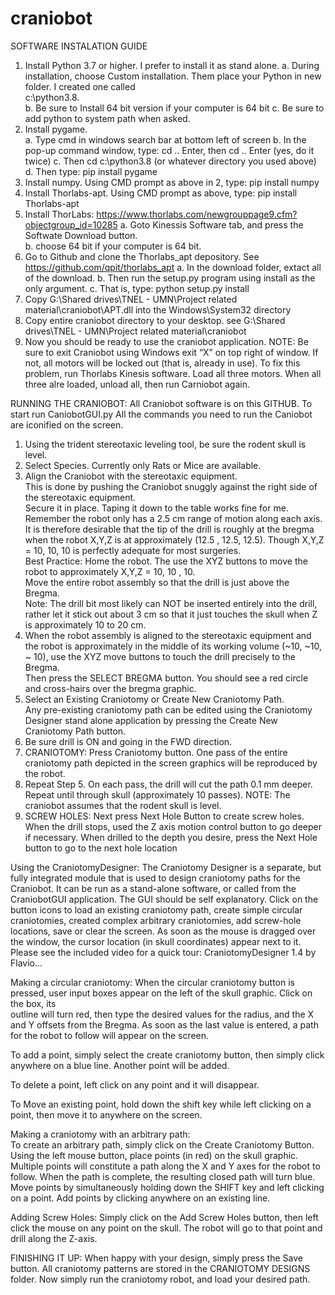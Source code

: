 # craniobot
SOFTWARE INSTALATION GUIDE
1.	Install Python 3.7 or higher.   I prefer to install it as stand alone. 
    a.	During installation, choose Custom installation.  Them place your Python in  new folder.  I created one called      
        c:\python3.8.   
    b.	Be sure to Install 64 bit version if your computer is 64 bit
    c.	Be sure to add python to system path when asked.
2.	Install pygame.    
    a.	Type cmd in windows search bar at bottom left of screen 
    b.	In the pop-up command window, type: cd .. Enter, then cd .. Enter (yes, do it twice)
    c.	Then cd c:\python3.8 (or whatever directory you used above)
    d.	Then type:  pip install pygame
3.	Install numpy.      Using CMD prompt as above in 2,  type: pip install numpy
4.	Install Thorlabs-apt.      Using CMD prompt as above, type: pip install Thorlabs-apt
5.	Install ThorLabs:  https://www.thorlabs.com/newgrouppage9.cfm?objectgroup_id=10285
    a.	 Goto Kinessis Software tab, and press the Softwate Download button.  
    b.	choose 64 bit if your computer is 64 bit. 
6.	Go to Github and clone the Thorlabs_apt depository.   See https://github.com/qpit/thorlabs_apt
    a.	In the download folder, extact all of the download.
    b.	Then run the setup.py program using install as the only argument. 
    c.	That is, type: python setup.py install
7.	Copy G:\Shared drives\TNEL - UMN\Project related material\craniobot\APT.dll into the Windows\System32 directory
8.	Copy entire craniobot directory to your desktop.  see G:\Shared drives\TNEL - UMN\Project related material\craniobot
9.	Now you should be ready to use the craniobot application.
NOTE:  Be sure to exit Craniobot using Windows exit “X” on top right of window.  If not, all motors will be locked out (that is, already in use). To fix this problem, run Thorlabs Kinesis software.  Load all three motors.  When all three alre loaded, unload all, then run Carniobot again.

RUNNING THE CRANIOBOT:
All Craniobot software is on this GITHUB.
To start run CaniobotGUI.py
All the commands you need to run the Caniobot are iconified on the screen.
1.	Using the trident stereotaxic leveling tool, be sure the rodent skull is level.
2.	Select Species.  Currently only Rats or Mice are available.
3.	Align the Craniobot with the stereotaxic equipment.   
    This is done by pushing the Craniobot snuggly against the right side of the stereotaxic equipment.   
    Secure it in place.  Taping it down to the table works fine for me.
    Remember the robot only has a 2.5 cm range of motion along each axis.  
    It is therefore desirable that the tip of the drill is roughly at the bregma when the robot  X,Y,Z is at 
    approximately (12.5 ,  12.5, 12.5).  Though X,Y,Z = 10, 10, 10 is perfectly adequate for most surgeries.   
    Best Practice:  Home the robot.  The use the XYZ buttons to move the robot to approximately X,Y,Z = 10, 10 , 10.  
    Move the entire robot assembly so that the drill is just above the Bregma.   
    Note:  The drill bit most likely can NOT be inserted entirely into the drill, rather let it stick out about 3 cm so 
    that it just touches the skull when Z is approximately 10 to 20 cm.
4.	When the robot assembly is aligned to the stereotaxic equipment and the robot is approximately in the middle of its 
    working volume (~10, ~10, ~ 10), use the XYZ move buttons to touch the drill precisely to the Bregma.    
    Then press the SELECT BREGMA button.   You should see a red circle and cross-hairs over the bregma graphic.    
5.	Select an Existing Craniotomy or Create New Craniotomy Path.  
    Any pre-existing craniotomy path can be edited using the Craniotomy Designer stand alone application by pressing the 
    Create New Craniotomy Path button.
6.	Be sure drill is ON and  going in the FWD direction.
7.	CRANIOTOMY: Press Craniotomy button.   One pass of the entire craniotomy path depicted in the screen graphics will be 
    reproduced by the robot.   
8.	Repeat Step 5.  On each pass, the drill will cut the path 0.1 mm deeper.  
    Repeat until through skull (approximately 10 passes).    NOTE:  The craniobot assumes that the rodent skull is level.
9.	SCREW HOLES: Next press Next Hole Button to create screw holes. When the drill stops, used the Z axis motion control 
    button to go deeper if necessary.  When drilled to the depth you desire, press the Next Hole button to go to the next 
    hole location
    
Using the CraniotomyDesigner:
The Craniotomy Designer is a separate, but fully integrated module that is used to design craniotomy paths for the Craniobot.    It can be run as a stand-alone software, or called from the CraniobotGUI application.  The GUI should be self explanatory.  Click on the button icons to load an existing craniotomy path, create simple circular craniotomies, created complex arbitrary craniotomies, add screw-hole locations, save or clear the screen.  As soon as the mouse is dragged over the window, the cursor location (in skull coordinates) appear next to it.  Please see the included video for a quick tour:  CraniotomyDesigner 1.4 by Flavio...

Making a circular craniotomy: 
    When the circular craniotomy button is pressed, user input boxes appear on the left of the skull graphic.  Click on the box, its  
    outline will turn red, then type the desired values for the radius, and the X and Y offsets from the Bregma.  As soon as the last 
    value is entered, a path for the robot to follow will appear on the screen.   

To add a point, simply select the create craniotomy button, then simply click anywhere on a blue line.  Another point will be added. 

To delete a point, left click on any point and it will disappear.   

To Move an existing point, hold down the shift key while left clicking on a point, then move it to anywhere on the screen.  

Making a craniotomy with an arbitrary path:  
    To create an arbitrary path, simply click on the Create Craniotomy Button.  Using the left mouse button, place points (in red) on
    the skull graphic.  Multiple points will constitute a path along the X and Y axes for the robot to follow.  When the path is
    complete, the resulting closed path will turn blue.  Move points by simultaneously holding down the SHIFT key and left clicking on 
    a point.  Add points by clicking anywhere on an existing line. 

Adding Screw Holes:  Simply click on the Add Screw Holes button, then left click the mouse on any point on the skull.  The robot will 
    go to that point and drill along the Z-axis.  
    
FINISHING IT UP:  When happy with your design, simply press the Save button.  All craniotomy patterns are stored in the 
    CRANIOTOMY DESIGNS folder.  Now simply run the craniotomy robot, and load your desired path.

